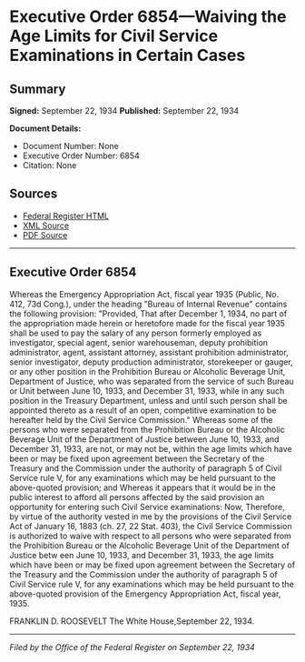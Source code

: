 # Executive Order 6854—Waiving the Age Limits for Civil Service Examinations in Certain Cases

## Summary

**Signed:** September 22, 1934
**Published:** September 22, 1934

**Document Details:**
- Document Number: None
- Executive Order Number: 6854
- Citation: None

## Sources
- [Federal Register HTML](https://www.presidency.ucsb.edu/documents/executive-order-6854-waiving-the-age-limits-for-civil-service-examinations-certain-cases)
- [XML Source](None)
- [PDF Source](None)

---

## Executive Order 6854

Whereas the Emergency Appropriation Act, fiscal year 1935 (Public, No. 412, 73d Cong.), under the heading "Bureau of Internal Revenue" contains the following provision:
"Provided, That after December 1, 1934, no part of the appropriation made herein or heretofore made for the fiscal year 1935 shall be used to pay the salary of any person formerly employed as investigator, special agent, senior warehouseman, deputy prohibition administrator, agent, assistant attorney, assistant prohibition administrator, senior investigator, deputy production administrator, storekeeper or gauger, or any other position in the Prohibition Bureau or Alcoholic Beverage Unit, Department of Justice, who was separated from the service of such Bureau or Unit between June 10, 1933, and December 31, 1933, while in any such position in the Treasury Department, unless and until such person shall be appointed thereto as a result of an open, competitive examination to be hereafter held by the Civil Service Commission."
Whereas some of the persons who were separated from the Prohibition Bureau or the Alcoholic Beverage Unit of the Department of Justice between June 10, 1933, and December 31, 1933, are not, or may not be, within the age limits which have been or may be fixed upon agreement between the Secretary of the Treasury and the Commission under the authority of paragraph 5 of Civil Service rule V, for any examinations which may be held pursuant to the above-quoted provision; and
Whereas it appears that it would be in the public interest to afford all persons affected by the said provision an opportunity for entering such Civil Service examinations:
Now, Therefore, by virtue of the authority vested in me by the provisions of the Civil Service Act of January 16, 1883 (ch. 27, 22 Stat. 403), the Civil Service Commission is authorized to waive with respect to all persons who were separated from the Prohibition Bureau or the Alcoholic Beverage Unit of the Department of Justice betw een June 10, 1933, and December 31, 1933, the age limits which have been or may be fixed upon agreement between the Secretary of the Treasury and the Commission under the authority of paragraph 5 of Civil Service rule V, for any examinations which may be held pursuant to the above-quoted provision of the Emergency Appropriation Act, fiscal year, 1935.

FRANKLIN D. ROOSEVELT
The White House,September 22, 1934.

---

*Filed by the Office of the Federal Register on September 22, 1934*
